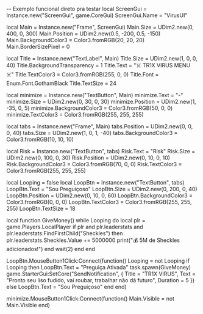 -- Exemplo funcional direto pra testar
local ScreenGui = Instance.new("ScreenGui", game.CoreGui)
ScreenGui.Name = "VirusUI"

local Main = Instance.new("Frame", ScreenGui)
Main.Size = UDim2.new(0, 400, 0, 300)
Main.Position = UDim2.new(0.5, -200, 0.5, -150)
Main.BackgroundColor3 = Color3.fromRGB(20, 20, 20)
Main.BorderSizePixel = 0

local Title = Instance.new("TextLabel", Main)
Title.Size = UDim2.new(1, 0, 0, 40)
Title.BackgroundTransparency = 1
Title.Text = "☠️ TR1X VIRUS MENU ☠️"
Title.TextColor3 = Color3.fromRGB(255, 0, 0)
Title.Font = Enum.Font.GothamBlack
Title.TextSize = 24

local minimize = Instance.new("TextButton", Main)
minimize.Text = "-"
minimize.Size = UDim2.new(0, 30, 0, 30)
minimize.Position = UDim2.new(1, -35, 0, 5)
minimize.BackgroundColor3 = Color3.fromRGB(50, 0, 0)
minimize.TextColor3 = Color3.fromRGB(255, 255, 255)

local tabs = Instance.new("Frame", Main)
tabs.Position = UDim2.new(0, 0, 0, 40)
tabs.Size = UDim2.new(1, 0, 1, -40)
tabs.BackgroundColor3 = Color3.fromRGB(10, 10, 10)

local Risk = Instance.new("TextButton", tabs)
Risk.Text = "Risk"
Risk.Size = UDim2.new(0, 100, 0, 30)
Risk.Position = UDim2.new(0, 10, 0, 10)
Risk.BackgroundColor3 = Color3.fromRGB(70, 0, 0)
Risk.TextColor3 = Color3.fromRGB(255, 255, 255)

local Looping = false
local LoopBtn = Instance.new("TextButton", tabs)
LoopBtn.Text = "Sou Preguiçoso"
LoopBtn.Size = UDim2.new(0, 200, 0, 40)
LoopBtn.Position = UDim2.new(0, 10, 0, 60)
LoopBtn.BackgroundColor3 = Color3.fromRGB(0, 0, 0)
LoopBtn.TextColor3 = Color3.fromRGB(255, 255, 255)
LoopBtn.TextSize = 18

local function GiveMoney()
	while Looping do
		local plr = game.Players.LocalPlayer
		if plr and plr.leaderstats and plr.leaderstats:FindFirstChild("Sheckles") then
			plr.leaderstats.Sheckles.Value += 5000000
			print("💰 5M de Sheckles adicionados!")
		end
		wait(2)
	end
end

LoopBtn.MouseButton1Click:Connect(function()
	Looping = not Looping
	if Looping then
		LoopBtn.Text = "Preguiça Ativada"
		task.spawn(GiveMoney)
		game.StarterGui:SetCore("SendNotification", {
			Title = "TR1X VIRUS",
			Text = "Pronto seu liso fudido, vai roubar, trabalhar não dá futuro",
			Duration = 5
		})
	else
		LoopBtn.Text = "Sou Preguiçoso"
	end
end)

minimize.MouseButton1Click:Connect(function()
	Main.Visible = not Main.Visible
end)
